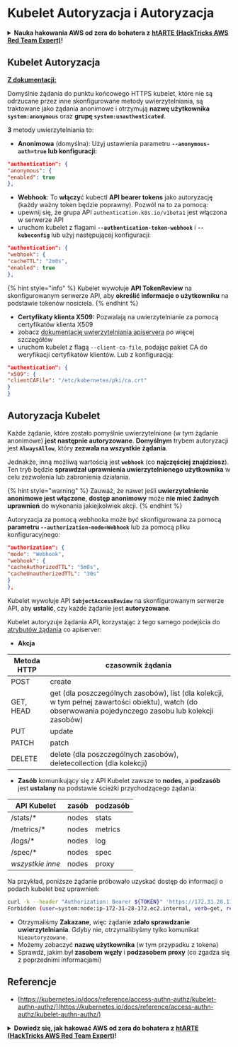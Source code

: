 # Kubelet Autoryzacja i Autoryzacja

<details>

<summary><strong>Nauka hakowania AWS od zera do bohatera z</strong> <a href="https://training.hacktricks.xyz/courses/arte"><strong>htARTE (HackTricks AWS Red Team Expert)</strong></a><strong>!</strong></summary>

Inne sposoby wsparcia HackTricks:

* Jeśli chcesz zobaczyć swoją **firmę reklamowaną w HackTricks** lub **pobrać HackTricks w formacie PDF**, sprawdź [**PLANY SUBSKRYPCYJNE**](https://github.com/sponsors/carlospolop)!
* Zdobądź [**oficjalne gadżety PEASS & HackTricks**](https://peass.creator-spring.com)
* Odkryj [**Rodzinę PEASS**](https://opensea.io/collection/the-peass-family), naszą kolekcję ekskluzywnych [**NFT**](https://opensea.io/collection/the-peass-family)
* **Dołącz do** 💬 [**Grupy Discord**](https://discord.gg/hRep4RUj7f) lub [**grupy telegramowej**](https://t.me/peass) lub **śledź** mnie na **Twitterze** 🐦 [**@carlospolopm**](https://twitter.com/carlospolopm)**.**
* **Podziel się swoimi sztuczkami hakowania, przesyłając PR-y do** [**HackTricks**](https://github.com/carlospolop/hacktricks) i [**HackTricks Cloud**](https://github.com/carlospolop/hacktricks-cloud) github repos.

</details>

## Kubelet Autoryzacja <a href="#kubelet-authentication" id="kubelet-authentication"></a>

**[Z dokumentacji:](https://kubernetes.io/docs/reference/access-authn-authz/kubelet-authn-authz/)**

Domyślnie żądania do punktu końcowego HTTPS kubelet, które nie są odrzucane przez inne skonfigurowane metody uwierzytelniania, są traktowane jako żądania anonimowe i otrzymują **nazwę użytkownika `system:anonymous`** oraz **grupę `system:unauthenticated`**.

**3** metody uwierzytelniania to:

* **Anonimowa** (domyślna): Użyj ustawienia parametru **`--anonymous-auth=true` lub konfiguracji:**
```json
"authentication": {
"anonymous": {
"enabled": true
},
```
* **Webhook**: To **włączy**ć kubectl **API bearer tokens** jako autoryzację (każdy ważny token będzie poprawny). Pozwól na to za pomocą:
* upewnij się, że grupa API `authentication.k8s.io/v1beta1` jest włączona w serwerze API
* uruchom kubelet z flagami **`--authentication-token-webhook`** i **`--kubeconfig`** lub użyj następującej konfiguracji:
```json
"authentication": {
"webhook": {
"cacheTTL": "2m0s",
"enabled": true
},
```
{% hint style="info" %}
Kubelet wywołuje **API TokenReview** na skonfigurowanym serwerze API, aby **określić informacje o użytkowniku** na podstawie tokenów nosiciela.
{% endhint %}

* **Certyfikaty klienta X509:** Pozwalają na uwierzytelnianie za pomocą certyfikatów klienta X509
* zobacz [dokumentację uwierzytelniania apiservera](https://kubernetes.io/docs/reference/access-authn-authz/authentication/#x509-client-certs) po więcej szczegółów
* uruchom kubelet z flagą `--client-ca-file`, podając pakiet CA do weryfikacji certyfikatów klientów. Lub z konfiguracją:
```json
"authentication": {
"x509": {
"clientCAFile": "/etc/kubernetes/pki/ca.crt"
}
}
```
## Autoryzacja Kubelet <a href="#kubelet-authentication" id="kubelet-authentication"></a>

Każde żądanie, które zostało pomyślnie uwierzytelnione (w tym żądanie anonimowe) **jest następnie autoryzowane**. **Domyślnym** trybem autoryzacji jest **`AlwaysAllow`**, który **zezwala na wszystkie żądania**.

Jednakże, inną możliwą wartością jest **`webhook`** (co **najczęściej znajdziesz**). Ten tryb będzie **sprawdzał uprawnienia uwierzytelnionego użytkownika** w celu zezwolenia lub zabronienia działania.

{% hint style="warning" %}
Zauważ, że nawet jeśli **uwierzytelnienie anonimowe jest włączone**, **dostęp anonimowy** może **nie mieć żadnych uprawnień** do wykonania jakiejkolwiek akcji.
{% endhint %}

Autoryzacja za pomocą webhooka może być skonfigurowana za pomocą **parametru `--authorization-mode=Webhook`** lub za pomocą pliku konfiguracyjnego:
```json
"authorization": {
"mode": "Webhook",
"webhook": {
"cacheAuthorizedTTL": "5m0s",
"cacheUnauthorizedTTL": "30s"
}
},
```
Kubelet wywołuje API **`SubjectAccessReview`** na skonfigurowanym serwerze API, aby **ustalić**, czy każde żądanie jest **autoryzowane**.

Kubelet autoryzuje żądania API, korzystając z tego samego podejścia do [atrybutów żądania](https://kubernetes.io/docs/reference/access-authn-authz/authorization/#review-your-request-attributes) co apiserver:

* **Akcja**

| Metoda HTTP | czasownik żądania                                                                                                                                             |
| ----------- | ------------------------------------------------------------------------------------------------------------------------------------------------------------- |
| POST        | create                                                                                                                                                        |
| GET, HEAD   | get (dla poszczególnych zasobów), list (dla kolekcji, w tym pełnej zawartości obiektu), watch (do obserwowania pojedynczego zasobu lub kolekcji zasobów) |
| PUT         | update                                                                                                                                                        |
| PATCH       | patch                                                                                                                                                         |
| DELETE      | delete (dla poszczególnych zasobów), deletecollection (dla kolekcji)                                                                                         |

* **Zasób** komunikujący się z API Kubelet zawsze to **nodes**, a **podzasób** jest **ustalany** na podstawie ścieżki przychodzącego żądania:

| API Kubelet | zasób   | podzasób   |
| ----------- | ------- | ---------- |
| /stats/\*   | nodes   | stats      |
| /metrics/\* | nodes   | metrics    |
| /logs/\*    | nodes   | log        |
| /spec/\*    | nodes   | spec       |
| _wszystkie inne_ | nodes | proxy      |

Na przykład, poniższe żądanie próbowało uzyskać dostęp do informacji o podach kubelet bez uprawnień:
```bash
curl -k --header "Authorization: Bearer ${TOKEN}" 'https://172.31.28.172:10250/pods'
Forbidden (user=system:node:ip-172-31-28-172.ec2.internal, verb=get, resource=nodes, subresource=proxy)
```
* Otrzymaliśmy **Zakazane**, więc żądanie **zdało sprawdzanie uwierzytelniania**. Gdyby nie, otrzymalibyśmy tylko komunikat `Nieautoryzowane`.
* Możemy zobaczyć **nazwę użytkownika** (w tym przypadku z tokena)
* Sprawdź, jakim był **zasobem** **węzły** i **podzasobem** **proxy** (co zgadza się z poprzednimi informacjami)

## Referencje

* [https://kubernetes.io/docs/reference/access-authn-authz/kubelet-authn-authz/](https://kubernetes.io/docs/reference/access-authn-authz/kubelet-authn-authz/)

<details>

<summary><strong>Dowiedz się, jak hakować AWS od zera do bohatera z</strong> <a href="https://training.hacktricks.xyz/courses/arte"><strong>htARTE (HackTricks AWS Red Team Expert)</strong></a><strong>!</strong></summary>

Inne sposoby wsparcia HackTricks:

* Jeśli chcesz zobaczyć swoją **firmę reklamowaną w HackTricks** lub **pobrać HackTricks w formacie PDF**, sprawdź [**PLANY SUBSKRYPCYJNE**](https://github.com/sponsors/carlospolop)!
* Zdobądź [**oficjalne gadżety PEASS & HackTricks**](https://peass.creator-spring.com)
* Odkryj [**Rodzinę PEASS**](https://opensea.io/collection/the-peass-family), naszą kolekcję ekskluzywnych [**NFT**](https://opensea.io/collection/the-peass-family)
* **Dołącz do** 💬 [**Grupy Discord**](https://discord.gg/hRep4RUj7f) lub [**grupy telegramowej**](https://t.me/peass) lub **śledź** mnie na **Twitterze** 🐦 [**@carlospolopm**](https://twitter.com/carlospolopm)**.**
* **Podziel się swoimi sztuczkami hakerskimi, przesyłając PR-y do** [**HackTricks**](https://github.com/carlospolop/hacktricks) i [**HackTricks Cloud**](https://github.com/carlospolop/hacktricks-cloud) github repos.

</details>
